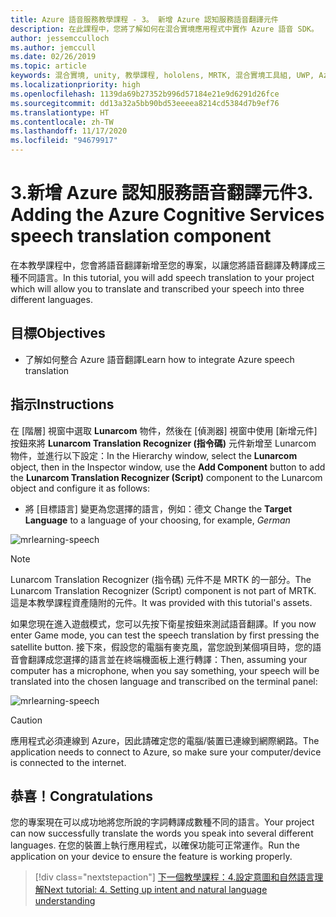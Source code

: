 ```yaml
---
title: Azure 語音服務教學課程 - 3。 新增 Azure 認知服務語音翻譯元件
description: 在此課程中，您將了解如何在混合實境應用程式中實作 Azure 語音 SDK。
author: jessemcculloch
ms.author: jemccull
ms.date: 02/26/2019
ms.topic: article
keywords: 混合實境, unity, 教學課程, hololens, MRTK, 混合實境工具組, UWP, Azure 空間錨點, 語音辨識, Windows 10, 語音翻譯
ms.localizationpriority: high
ms.openlocfilehash: 1139da69b27352b996d57184e21e9d6291d26fce
ms.sourcegitcommit: dd13a32a5bb90bd53eeeea8214cd5384d7b9ef76
ms.translationtype: HT
ms.contentlocale: zh-TW
ms.lasthandoff: 11/17/2020
ms.locfileid: "94679917"
---
```

# <a name="3-adding-the-azure-cognitive-services-speech-translation-component"></a><span data-ttu-id="efe38-105">3.新增 Azure 認知服務語音翻譯元件</span><span class="sxs-lookup"><span data-stu-id="efe38-105">3. Adding the Azure Cognitive Services speech translation component</span></span>

<span data-ttu-id="efe38-106">在本教學課程中，您會將語音翻譯新增至您的專案，以讓您將語音翻譯及轉譯成三種不同語言。</span><span class="sxs-lookup"><span data-stu-id="efe38-106">In this tutorial, you will add speech translation to your project which will allow you to translate and transcribed your speech into three different languages.</span></span>

## <a name="objectives"></a><span data-ttu-id="efe38-107">目標</span><span class="sxs-lookup"><span data-stu-id="efe38-107">Objectives</span></span>

* <span data-ttu-id="efe38-108">了解如何整合 Azure 語音翻譯</span><span class="sxs-lookup"><span data-stu-id="efe38-108">Learn how to integrate Azure speech translation</span></span>

## <a name="instructions"></a><span data-ttu-id="efe38-109">指示</span><span class="sxs-lookup"><span data-stu-id="efe38-109">Instructions</span></span>

<span data-ttu-id="efe38-110">在 [階層] 視窗中選取 **Lunarcom** 物件，然後在 [偵測器] 視窗中使用 [新增元件]  按鈕來將 **Lunarcom Translation Recognizer (指令碼)** 元件新增至 Lunarcom 物件，並進行以下設定：</span><span class="sxs-lookup"><span data-stu-id="efe38-110">In the Hierarchy window, select the **Lunarcom** object, then in the Inspector window, use the **Add Component** button to add the **Lunarcom Translation Recognizer (Script)** component to the Lunarcom object and configure it as follows:</span></span>

* <span data-ttu-id="efe38-111">將 [目標語言]  變更為您選擇的語言，例如：德文 </span><span class="sxs-lookup"><span data-stu-id="efe38-111">Change the **Target Language** to a language of your choosing, for example, _German_</span></span>

![mrlearning-speech](images/mrlearning-speech/tutorial3-section1-step1-1.png)

> [!NOTE]
> <span data-ttu-id="efe38-113">Lunarcom Translation Recognizer (指令碼) 元件不是 MRTK 的一部分。</span><span class="sxs-lookup"><span data-stu-id="efe38-113">The Lunarcom Translation Recognizer (Script) component is not part of MRTK.</span></span> <span data-ttu-id="efe38-114">這是本教學課程資產隨附的元件。</span><span class="sxs-lookup"><span data-stu-id="efe38-114">It was provided with this tutorial's assets.</span></span>

<span data-ttu-id="efe38-115">如果您現在進入遊戲模式，您可以先按下衛星按鈕來測試語音翻譯。</span><span class="sxs-lookup"><span data-stu-id="efe38-115">If you now enter Game mode, you can test the speech translation by first pressing the satellite button.</span></span> <span data-ttu-id="efe38-116">接下來，假設您的電腦有麥克風，當您說到某個項目時，您的語音會翻譯成您選擇的語言並在終端機面板上進行轉譯：</span><span class="sxs-lookup"><span data-stu-id="efe38-116">Then, assuming your computer has a microphone, when you say something, your speech will be translated into the chosen language and transcribed on the terminal panel:</span></span>

![mrlearning-speech](images/mrlearning-speech/tutorial3-section1-step1-2.png)

> [!CAUTION]
> <span data-ttu-id="efe38-118">應用程式必須連線到 Azure，因此請確定您的電腦/裝置已連線到網際網路。</span><span class="sxs-lookup"><span data-stu-id="efe38-118">The application needs to connect to Azure, so make sure your computer/device is connected to the internet.</span></span>

## <a name="congratulations"></a><span data-ttu-id="efe38-119">恭喜！</span><span class="sxs-lookup"><span data-stu-id="efe38-119">Congratulations</span></span>

<span data-ttu-id="efe38-120">您的專案現在可以成功地將您所說的字詞轉譯成數種不同的語言。</span><span class="sxs-lookup"><span data-stu-id="efe38-120">Your project can now successfully translate the words you speak into several different languages.</span></span> <span data-ttu-id="efe38-121">在您的裝置上執行應用程式，以確保功能可正常運作。</span><span class="sxs-lookup"><span data-stu-id="efe38-121">Run the application on your device to ensure the feature is working properly.</span></span>

> [!div class="nextstepaction"]
> [<span data-ttu-id="efe38-122">下一個教學課程：4.設定意圖和自然語言理解</span><span class="sxs-lookup"><span data-stu-id="efe38-122">Next tutorial: 4. Setting up intent and natural language understanding</span></span>](mrlearning-speechSDK-ch4.md)
